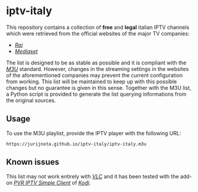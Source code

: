 # iptv-italy
This repository contains a collection of **free** and **legal** italian IPTV channels which were retrieved from the official websites of the major TV companies:
- [*Rai*](https://www.raiplay.it/dirette)
- [*Mediaset*](https://www.mediasetplay.mediaset.it/diretta)

The list is designed to be as stable as possible and it is compliant with the [*M3U*](https://en.wikipedia.org/wiki/M3U) standard. However, changes in the streaming settings in the websites of the aforementioned companies may prevent the current configuration from working. This list will be maintained to keep up with this possible changes but no guarantee is given in this sense. Together with the M3U list, a Python script is provided to generate the list querying informations from the original sources.

## Usage
To use the M3U playlist, provide the IPTV player with the following URL:
```
https://jurijnota.github.io/iptv-italy/iptv-italy.m3u
```

## Known issues
This list may not work entirely with [*VLC*](https://www.videolan.org/vlc/) and it has been tested with the add-on [*PVR IPTV Simple Client*](https://kodi.wiki/view/Add-on:PVR_IPTV_Simple_Client) of [*Kodi*](https://kodi.tv/).
